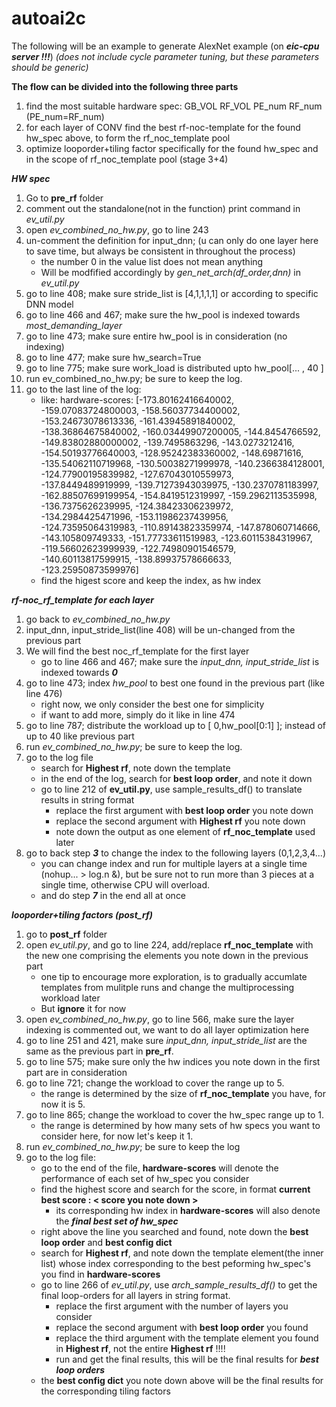 # autoai2c

The following will be an example to generate AlexNet example (on ***eic-cpu server !!!***) 
*(does not include cycle parameter tuning, but these parameters should be generic)*

**The flow can be divided into the following three parts** 
1. find the most suitable hardware spec: GB_VOL RF_VOL PE_num RF_num (PE_num=RF_num)
2. for each layer of CONV find the best rf-noc-template for the found hw_spec above, to form the rf_noc_template pool
3. optimize looporder+tiling factor specifically for the found hw_spec and in the scope of rf_noc_template pool (stage 3+4) 



***HW spec*** 
1. Go to **pre_rf** folder
2. comment out the standalone(not in the function) print command in *ev_util.py* 
3. open *ev_combined_no_hw.py*, go to line 243 
4. un-comment the definition for input_dnn; (u can only do one layer here to save time, but always be consistent in throughout the process)
    - the number 0 in the value list does not mean anything 
    - Will be modfified accordingly by *gen_net_arch(df_order,dnn)* in *ev_util.py* 
5. go to line 408; make sure stride_list is [4,1,1,1,1] or according to specific DNN model 
6. go to line 466 and 467; make sure the hw_pool is indexed towards *most_demanding_layer* 
7. go to line 473; make sure entire hw_pool is in consideration (no indexing) 
8. go to line 477; make sure hw_search=True 
9. go to line 775; make sure work_load is distributed upto hw_pool[... , 40 ] 
10. run ev_combined_no_hw.py; be sure to keep the log. 
11. go to the last line of the log: 
    - like: hardware-scores:  [-173.80162416640002, -159.07083724800003, -158.56037734400002, -153.24673078613336, -161.43945891840002, -138.36864675840002, -160.03449907200005, -144.8454766592, -149.83802880000002, -139.7495863296, -143.0273212416, -154.50193776640003, -128.95242383360002, -148.69871616, -135.54062110719968, -130.50038271999978, -140.2366384128001, -124.77900195839982, -127.67043010559973, -137.8449489919999, -139.71273943039975, -130.2370781183997, -162.88507699199954, -154.8419512319997, -159.2962113535998, -136.7375626239995, -124.38423306239972, -134.2984425471996, -153.11986237439956, -124.73595064319983, -110.89143823359974, -147.878060714666, -143.105809749333, -151.77733611519983, -123.60115384319967, -119.56602623999939, -122.74980901546579, -140.60113817599915, -138.89937578666633, -123.25950873599976]
    - find the higest score and keep the index, as hw index
    
    
    
***rf-noc_rf_template for each layer*** 
1. go back to *ev_combined_no_hw.py*
2. input_dnn, input_stride_list(line 408) will be un-changed from the previous part
3. We will find the best noc_rf_template for the first layer 
    - go to line 466 and 467; make sure the *input_dnn, input_stride_list* is indexed towards ***0***
4. go to line 473; index *hw_pool* to best one found in the previous part (like line 476)
    - right now, we only consider the best one for simplicity
    - if want to add more, simply do it like in line 474
5. go to line 787; distribute the workload up to [ 0,hw_pool[0:1] ]; instead of up to 40 like previous part 
6. run *ev_combined_no_hw.py*; be sure to keep the log. 
7. go to the log file 
    - search for **Highest rf**, note down the template
    - in the end of the log, search for **best loop order**, and note it down
    - go to line 212 of **ev_util.py**, use sample_results_df() to translate results in string format
        - replace the first argument with **best loop order** you note down
        - replace the second argument with **Highest rf** you note down
        - note down the output as one element of **rf_noc_template** used later
8. go to back step ***3*** to change the index to the following layers  (0,1,2,3,4...)
    - you can change index and run for multiple layers at a single time (nohup... > log.n &), but be sure not to run more than 3 pieces at a single time, otherwise CPU will overload.
    - and do step ***7*** in the end all at once



***looporder+tiling factors (post_rf)***
1. go to **post_rf** folder
2. open *ev_util.py*, and go to line 224, add/replace **rf_noc_template** with the new one comprising the elements you note down in the previous part
    - one tip to encourage more exploration, is to gradually accumlate templates from mulitple runs and change the multiprocessing workload later
    - But **ignore** it for now 
3. open *ev_combined_no_hw.py*, go to line 566, make sure the layer indexing is commented out, we want to do all layer optimization here
4. go to line 251 and 421,  make sure *input_dnn, input_stride_list* are the same as the previous part in **pre_rf**.
5. go to line 575; make sure only the hw indices you note down in the first part are in consideration 
6. go to line 721; change the workload to cover the range up to 5.
    - the range is determined by the size of **rf_noc_template** you have, for now it is 5.
7. go to line 865; change the workload to cover the hw_spec range up to 1.
    - the range is determined by how many sets of hw specs you want to consider here, for now let's keep it 1. 
8. run *ev_combined_no_hw.py*; be sure to keep the log 
9. go to the log file: 
    - go to the end of the file, **hardware-scores** will denote the performance of each set of hw_spec you consider
    - find the highest score and search for the score, in format **current best score : < score you note down >**
        - its corresponding hw index in **hardware-scores** will also denote the ***final best set of hw_spec***
    - right above the line you searched and found, note down the **best loop order** and **best config dict**
    - search for **Highest rf**, and note down the template element(the inner list) whose index corresponding to the best peforming hw_spec's you find in **hardware-scores** 
    - go to line 266 of *ev_util.py*, use *arch_sample_results_df()* to get the final loop-orders for all layers in string format.
        - replace the first argument with the number of layers you consider
        - replace the second argument with **best loop order** you found
        - replace the third argument with the template element you found in **Highest rf**, not the entire **Highest rf** !!!!
        - run and get the final results, this will be the final results for ***best loop orders***
    - the **best config dict** you note down above will be the final results for the corresponding tiling factors



